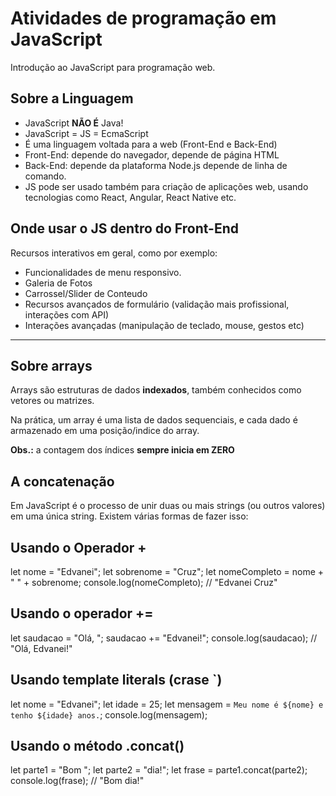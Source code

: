 # Atividades de programação em JavaScript

Introdução ao JavaScript para programação web.

## Sobre a Linguagem

- JavaScript **NÃO É** Java!
- JavaScript = JS = EcmaScript
- É uma linguagem voltada para a web (Front-End e Back-End)
- Front-End: depende do navegador, depende de página HTML
- Back-End: depende da plataforma Node.js depende de linha de comando.
- JS pode ser usado também para criação de aplicações web, usando tecnologias como React, Angular, React Native etc.

## Onde usar o JS dentro do Front-End

Recursos interativos em geral, como por exemplo:

- Funcionalidades de menu responsivo.
- Galeria de Fotos
- Carrossel/Slider de Conteudo
- Recursos avançados de formulário (validação mais profissional, interações com API) 
- Interações avançadas (manipulação de teclado, mouse, gestos etc)


--- 

## Sobre arrays 

Arrays são estruturas de dados **indexados**, também conhecidos como vetores ou matrizes.

Na prática, um array é uma lista de dados sequenciais, e cada dado é armazenado em uma posição/indice do array.

**Obs.:** a contagem dos índices **sempre inicia em ZERO**

## A concatenação

 Em JavaScript é o processo de unir duas ou mais strings (ou outros valores) em uma única string. Existem várias formas de fazer isso:

 ## Usando o Operador +
 
let nome = "Edvanei";
let sobrenome = "Cruz";
let nomeCompleto = nome + " " + sobrenome;
console.log(nomeCompleto); // "Edvanei Cruz"

## Usando o operador +=

let saudacao = "Olá, ";
saudacao += "Edvanei!";
console.log(saudacao); // "Olá, Edvanei!"

## Usando template literals (crase `)

let nome = "Edvanei";
let idade = 25;
let mensagem = `Meu nome é ${nome} e tenho ${idade} anos.`;
console.log(mensagem);

## Usando o método .concat()

let parte1 = "Bom ";
let parte2 = "dia!";
let frase = parte1.concat(parte2);
console.log(frase); // "Bom dia!"











